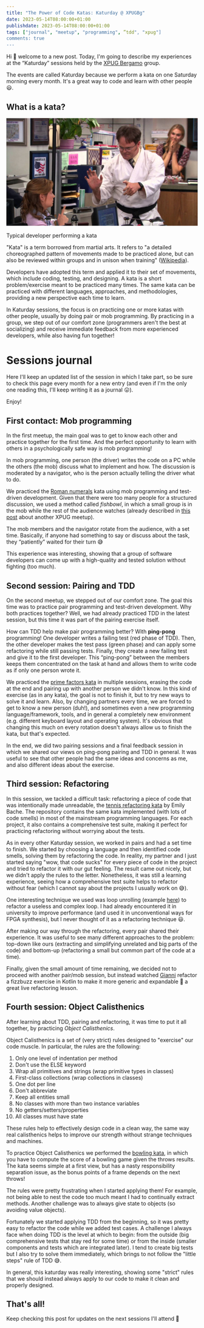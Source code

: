 ```yaml
---
title: "The Power of Code Katas: Katurday @ XPUGBg"
date: 2023-05-14T08:00:00+01:00
publishdate: 2023-05-14T08:00:00+01:00
tags: ["journal", "meetup", "programming", ”tdd", "xpug"]
comments: true
---
```


Hi 👋 welcome to a new post. Today, I'm going to describe my experiences at the “Katurday” sessions held by the [XPUG Bergamo](https://www.meetup.com/it-IT/xpugbg/) group.

The events are called Katurday because we perform a kata on one Saturday morning every month. It's a great way to code and learn with other people 😃.

## What is a kata?

![Typical developer performing a kata](kata_dwight.png)

Typical developer performing a kata

"Kata" is a term borrowed from martial arts. It refers to "a detailed choreographed pattern of movements made to be practiced alone, but can also be reviewed within groups and in unison when training" ([Wikipedia](https://en.wikipedia.org/wiki/Kata)).

Developers have adopted this term and applied it to their set of movements, which include coding, testing, and designing. A kata is a short problem/exercise meant to be practiced many times. The same kata can be practiced with different languages, approaches, and methodologies, providing a new perspective each time to learn.

In Katurday sessions, the focus is on practicing one or more katas with other people, usually by doing pair or mob programming. By practicing in a group, we step out of our comfort zone (programmers aren't the best at socializing) and receive immediate feedback from more experienced developers, while also having fun together!

# Sessions journal

Here I'll keep an updated list of the session in which I take part, so be sure to check this page every month for a new entry (and even if I'm the only one reading this, I'll keep writing it as a journal 😛).

Enjoy!

## First contact: Mob programming

In the first meetup, the main goal was to get to know each other and practice together for the first time. And the perfect opportunity to learn with others in a psychologically safe way is mob programming!

In mob programming, one person (the driver) writes the code on a PC while the others (the mob) discuss what to implement and how. The discussion is moderated by a navigator, who is the person actually telling the driver what to do.

We practiced the [Roman numerals](https://codingdojo.org/kata/RomanNumerals/) kata using mob programming and test-driven development. Given that there were too many people for a structured discussion, we used a method called *fishbowl*, in which a small group is in the mob while the rest of the audience watches (already described in [this post](https://marcobacis.com/blog/2022-dec-mars-rover-kata-meetup/) about another XPUG meetup).

The mob members and the navigator rotate from the audience, with a set time. Basically, if anyone had something to say or discuss about the task, they “patiently” waited for their turn 😅

This experience was interesting, showing that a group of software developers can come up with a high-quality and tested solution without fighting (too much).

## Second session: Pairing and TDD

On the second meetup, we stepped out of our comfort zone. The goal this time was to practice pair programming and test-driven development. Why both practices together? Well, we had already practiced TDD in the latest session, but this time it was part of the pairing exercise itself.

How can TDD help make pair programming better? With **ping-pong** programming! One developer writes a failing test (red phase of TDD). Then, the other developer makes the test pass (green phase) and can apply some refactoring while still passing tests. Finally, they create a new failing test and give it to the first developer. This “ping-pong” between the members keeps them concentrated on the task at hand and allows them to write code as if only one person wrote it.

We practiced the [prime factors kata](https://www.codewars.com/kata/587e4b656c87d3e7f4000143) in multiple sessions, erasing the code at the end and pairing up with another person we didn't know. In this kind of exercise (as in any kata), the goal is not to finish it, but to try new ways to solve it and learn. Also, by changing partners every time, we are forced to get to know a new person (duh!), and sometimes even a new programming language/framework, tools, and in general a completely new environment (e.g. different keyboard layout and operating system). It's obvious that changing this much on every rotation doesn't always allow us to finish the kata, but that's expected.

In the end, we did two pairing sessions and a final feedback session in which we shared our views on ping-pong pairing and TDD in general. It was useful to see that other people had the same ideas and concerns as me, and also different ideas about the exercise.

## Third session: Refactoring

In this session, we tackled a difficult task: refactoring a piece of code that was intentionally made unreadable, the [tennis refactoring kata](https://github.com/emilybache/Tennis-Refactoring-Kata) by Emily Bache. The repository contains the same kata implemented (with lots of code smells) in most of the mainstream programming languages. For each project, it also contains a comprehensive test suite, making it perfect for practicing refactoring without worrying about the tests.

As in every other Katurday session, we worked in pairs and had a set time to finish. We started by choosing a language and then identified code smells, solving them by refactoring the code. In reality, my partner and I just started saying "wow, that code sucks" for every piece of code in the project and tried to refactor it with our gut feeling. The result came out nicely, but we didn't apply the rules to the letter. Nonetheless, it was still a learning experience, seeing how a comprehensive test suite helps to refactor without fear (which I cannot say about the projects I usually work on 😅).

One interesting technique we used was loop unrolling (example [here](https://www.youtube.com/watch?v=tQjUKQxFXuE)) to refactor a useless and complex loop. I had already encountered it in university to improve performance (and used it in unconventional ways for FPGA synthesis), but I never thought of it as a refactoring technique 😃.

After making our way through the refactoring, every pair shared their experience. It was useful to see many different approaches to the problem: top-down like ours (extracting and simplifying unrelated and big parts of the code) and bottom-up (refactoring a small but common part of the code at a time).

Finally, given the small amount of time remaining, we decided not to proceed with another pair/mob session, but instead watched [Gianni](https://www.linkedin.com/in/gianni-bombelli?miniProfileUrn=urn%3Ali%3Afs_miniProfile%3AACoAAAfrrkABbUvjAiZv3U8jyjDXz1fq-gu6jBA&lipi=urn%3Ali%3Apage%3Ad_flagship3_search_srp_all%3BwlZNIMK2RViUFptWfbZVKA%3D%3D) refactor a fizzbuzz exercise in Kotlin to make it more generic and expandable 🤩 a great live refactoring lesson.

## Fourth session: Object Calisthenics

After learning about TDD, pairing and refactoring, it was time to put it all together, by practicing *Object Calisthenics*.

Object Calisthenics is a set of (very strict) rules designed to "exercise" our code muscle. In particular, the rules are the following:

1. Only one level of indentation per method
1. Don't use the ELSE keyword
1. Wrap all primitives and strings (wrap primitive types in classes)
1. First-class collections (wrap collections in classes)
1. One dot per line
1. Don't abbreviate
1. Keep all entities small
1. No classes with more than two instance variables
1. No getters/setters/properties
1. All classes must have state

These rules help to effectively design code in a clean way, the same way real calisthenics helps to improve our strength without strange techniques and machines.

To practice Object Calisthenics we performed the [bowling kata](https://codingdojo.org/kata/Bowling/), in which you have to compute the score of a bowling game given the throws results.
The kata seems simple at a first view, but has a nasty responsibility separation issue, as the bonus points of a frame depends on the next throws!

The rules were pretty frustrating when I started applying them! For example, not being able to nest the code too much meant I had to continually extract methods.
Another challenge was to always give state  to objects (so avoiding value objects).

Fortunately we started applying TDD from the beginning, so it was pretty easy to refactor the code while we added test cases. A challenge I always face when doing TDD is the level at which to begin: from the outside (big comprehensive tests that stay red for some time) or from the inside (smaller components and tests which are integrated later). I tend to create big tests but I also try to solve them immediately, which brings to not follow the "little steps" rule of TDD 😅.

In general, this katurday was really interesting, showing some "strict" rules that we should instead always apply to our code to make it clean and properly designed.

## That's all!

Keep checking this post for updates on the next sessions I'll attend 🤩